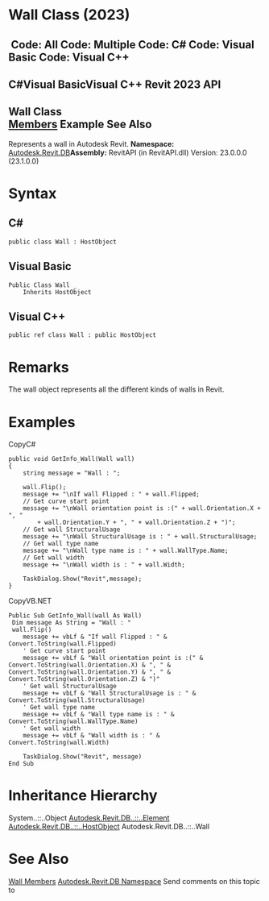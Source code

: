 # Wall Class (2023)

﻿
 Code: All Code: Multiple Code: C# Code: Visual Basic Code: Visual C++   
---  
C#Visual BasicVisual C++
Revit 2023 API  
---  
Wall Class  
[Members](d0678575-843b-42ea-c91d-c94b13d7dd4f.md "Wall Members") Example See Also  
---  
Represents a wall in Autodesk Revit. 
**Namespace:** [Autodesk.Revit.DB](87546ba7-461b-c646-cbb1-2cb8f5bff8b2.md "Autodesk.Revit.DB Namespace")**Assembly:** RevitAPI (in RevitAPI.dll) Version: 23.0.0.0 (23.1.0.0)
# Syntax
C#  
---  
```text
public class Wall : HostObject
```
  
Visual Basic  
---  
```text
Public Class Wall _
	Inherits HostObject
```
  
Visual C++  
---  
```text
public ref class Wall : public HostObject
```
  
# Remarks
The wall object represents all the different kinds of walls in Revit. 
# Examples
CopyC#
```text
public void GetInfo_Wall(Wall wall)
{
    string message = "Wall : ";

    wall.Flip();
    message += "\nIf wall Flipped : " + wall.Flipped;
    // Get curve start point
    message += "\nWall orientation point is :(" + wall.Orientation.X + ", "
        + wall.Orientation.Y + ", " + wall.Orientation.Z + ")";
    // Get wall StructuralUsage
    message += "\nWall StructuralUsage is : " + wall.StructuralUsage;
    // Get wall type name
    message += "\nWall type name is : " + wall.WallType.Name;
    // Get wall width
    message += "\nWall width is : " + wall.Width;

    TaskDialog.Show("Revit",message);
}
```

CopyVB.NET
```text
Public Sub GetInfo_Wall(wall As Wall)
 Dim message As String = "Wall : "
 wall.Flip()
    message += vbLf & "If wall Flipped : " & Convert.ToString(wall.Flipped)
    ' Get curve start point
    message += vbLf & "Wall orientation point is :(" & Convert.ToString(wall.Orientation.X) & ", " & Convert.ToString(wall.Orientation.Y) & ", " & Convert.ToString(wall.Orientation.Z) & ")"
    ' Get wall StructuralUsage
    message += vbLf & "Wall StructuralUsage is : " & Convert.ToString(wall.StructuralUsage)
    ' Get wall type name
    message += vbLf & "Wall type name is : " & Convert.ToString(wall.WallType.Name)
    ' Get wall width
    message += vbLf & "Wall width is : " & Convert.ToString(wall.Width)

    TaskDialog.Show("Revit", message)
End Sub
```

# Inheritance Hierarchy
System..::..Object [Autodesk.Revit.DB..::..Element](eb16114f-69ea-f4de-0d0d-f7388b105a16.md "Element Class") [Autodesk.Revit.DB..::..HostObject](56a32e0b-df65-a6ba-40bd-8f50a1f31dcd.md "HostObject Class") Autodesk.Revit.DB..::..Wall
# See Also
[Wall Members](d0678575-843b-42ea-c91d-c94b13d7dd4f.md "Wall Members")
[Autodesk.Revit.DB Namespace](87546ba7-461b-c646-cbb1-2cb8f5bff8b2.md "Autodesk.Revit.DB Namespace")
Send comments on this topic to 